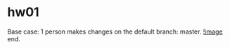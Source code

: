 # hw01

<!-- [![Build Status](https://travis-ci.org/aleman/hw01.svg?branch=master)](https://travis-ci.org/aleman/hw01) -->

Base case: 1 person makes changes on the default branch: master.
[!image](https://raw.githubusercontent.com/aleman/hw01/master/img/case-1.png)
end.
